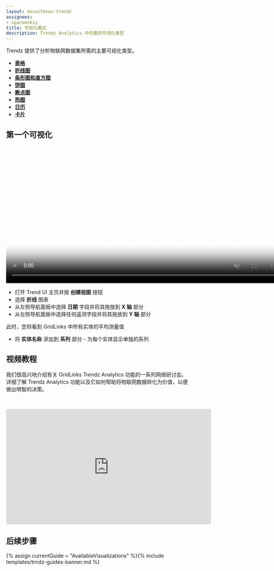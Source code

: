 ```yaml
---
layout: docwithnav-trendz
assignees:
- vparomskiy
title: 可视化概述
description: Trendz Analytics 中内置的可视化类型
---
```


Trendz 提供了分析物联网数据集所需的主要可视化类型。

* [**表格**](/docs/trendz/visualizations-tables)
* [**折线图**](/docs/trendz/visualizations-line)
* [**条形图和直方图**](/docs/trendz/visualizations-bar)
* [**饼图**](/docs/trendz/visualizations-pie)
* [**散点图**](/docs/trendz/visualizations-scatter)
* [**热图**](/docs/trendz/visualizations-heatmap)
* [**日历**](/docs/trendz/visualizations-calendar)
* [**卡片**](/docs/trendz/visualizations-card)

## 第一个可视化

<div class="image-block">
    <div class="image-wrapper">
       <video poster="/images/trendz/simple-line.png" autoplay="" loop="" preload="auto" muted="" style="width: 750px">
            <source src="https://tb-videos.s3-us-west-1.amazonaws.com/trndz-first-view.webm" type="video/webm">                 
        </video> 
    </div>
</div>

* 打开 Trend UI 主页并按 **创建视图** 按钮
* 选择 **折线** 图表
* 从左侧导航面板中选择 **日期** 字段并将其拖放到 **X 轴** 部分
* 从左侧导航面板中选择任何遥测字段并将其拖放到 **Y 轴** 部分

此时，您将看到 GridLinks 中所有实体的平均测量值

* 将 **实体名称** 添加到 **系列** 部分 - 为每个实体显示单独的系列

## 视频教程

我们很高兴地介绍有关 GridLinks Trendz Analytics 功能的一系列网络研讨会。
详细了解 Trendz Analytics 功能以及它如何帮助将物联网数据转化为价值，以便做出明智的决策。

&nbsp; 
  
<div id="video">  
    <div id="video_wrapper">
        <iframe width="560" height="315" src="https://www.youtube.com/embed/videoseries?list=PLYEKB_XwLCZIs-_Aoos3CdNIqSYrXk4LN" frameborder="0" allow="accelerometer; autoplay; encrypted-media; gyroscope; picture-in-picture" allowfullscreen></iframe>
    </div>
</div>

## 后续步骤

{% assign currentGuide = "AvailableVisualizations" %}{% include templates/trndz-guides-banner.md %}